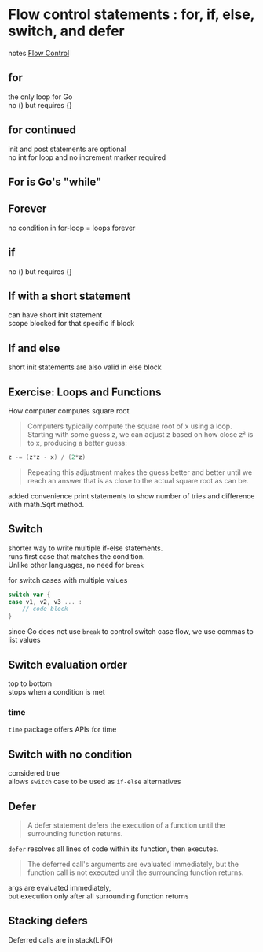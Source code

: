 # Flow control statements : for, if, else, switch, and defer
notes [Flow Control](https://go.dev/tour/flowcontrol/1)

## for
the only loop for Go  
no () but requires {}

## for continued
init and post statements are optional  
no int for loop and no increment marker required

## For is Go's "while"

## Forever
no condition in for-loop = loops forever

## if
no () but requires {]

## If with a short statement
can have short init statement  
scope blocked for that specific if block

## If and else
short init statements are also valid in else block

## Exercise: Loops and Functions
How computer computes square root
> Computers typically compute the square root of x using a loop. 
> Starting with some guess z, 
> we can adjust z based on how close z² is to x, 
> producing a better guess:
```go
z -= (z*z - x) / (2*z)
```
> Repeating this adjustment makes the guess better and better 
> until we reach an answer that is as close to the actual square root as can be.

added convenience print statements to show number of tries and difference with math.Sqrt method.

## Switch
shorter way to write multiple if-else statements.  
runs first case that matches the condition.  
Unlike other languages, no need for `break`

for switch cases with multiple values
```go
switch var {
case v1, v2, v3 ... :
	// code block
}
```
since Go does not use `break` to control switch case flow, we use commas to list values

## Switch evaluation order
top to bottom  
stops when a condition is met

### time
`time` package offers APIs for time

## Switch with no condition
considered true  
allows `switch` case to be used as `if-else` alternatives

## Defer
> A defer statement defers the execution of a function until the surrounding function returns.

`defer` resolves all lines of code within its function, then executes.

> The deferred call's arguments are evaluated immediately, 
> but the function call is not executed until the surrounding function returns.

args are evaluated immediately,  
but execution only after all surrounding function returns

## Stacking defers
Deferred calls are in stack(LIFO)



